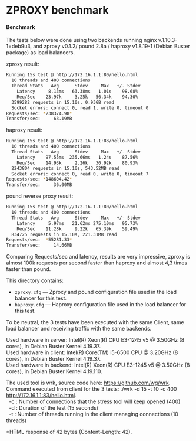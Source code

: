 # ZPROXY benchmark


#### Benchmark

The tests below were done using two backends running nginx v.1.10.3-1+deb9u3, and zproxy v0.1.2/ pound 2.8a / haproxy v1.8.19-1 (Debian Buster package) as load balancers.

zproxy result:
```bash
Running 15s test @ http://172.16.1.1:80/hello.html
  10 threads and 400 connections
  Thread Stats   Avg      Stdev     Max   +/- Stdev
    Latency     8.13ms   63.38ms   1.01s    98.68%
    Req/Sec    23.97k     3.25k   56.34k    94.30%
  3599282 requests in 15.10s, 0.93GB read
  Socket errors: connect 0, read 1, write 0, timeout 0
Requests/sec: *238374.98*
Transfer/sec:     63.19MB   
```                                       
haproxy result:
```bash
Running 15s test @ http://172.16.1.1:83/hello.html
  10 threads and 400 connections
  Thread Stats   Avg      Stdev     Max   +/- Stdev
    Latency    97.55ms  235.66ms   1.24s    87.56%
    Req/Sec    14.93k     2.26k   30.92k    80.93%
  2243804 requests in 15.10s, 543.52MB read
  Socket errors: connect 0, read 0, write 0, timeout 7
Requests/sec: *148604.42*
Transfer/sec:     36.00MB
```

pound reverse proxy result:
```bash
Running 15s test @ http://172.16.1.1:80/hello.html
  10 threads and 400 connections
  Thread Stats   Avg      Stdev     Max   +/- Stdev
    Latency     5.97ms   21.62ms 275.10ms   95.73%
    Req/Sec    11.28k     9.22k   65.39k    59.49%
  834725 requests in 15.10s, 221.31MB read
Requests/sec:  *55281.33*
Transfer/sec:     14.66MB
```

Comparing Requests/sec and latency, results are very impressive, zproxy is almost 100k requests per second faster than haproxy and almost 4,3 times faster than pound.

This directory contains:
* `zproxy.cfg` — Zproxy and pound configuration file used in the load balancer for this test.
* `haproxy.cfg` —  Haproxy configuration file used in the load balancer for this test.


To be neutral, the 3 tests have been executed with the same Client, same load balancer and receiving traffic with the same backends.  

Used hardware in server:  Intel(R) Xeon(R) CPU E3-1245 v5 @ 3.50GHz (8 cores), in Debian Buster Kernel 4.19.37.  
Used hardware in client:  Intel(R) Core(TM) i5-6500 CPU @ 3.20GHz (8 cores), in Debian Buster Kernel 4.19.37.  
Used hardware in backend: Intel(R) Xeon(R) CPU E3-1245 v5 @ 3.50GHz (8 cores), in Debian Buster Kernel 4.19.110.  

The used  tool is wrk, source code here: https://github.com/wg/wrk.  
Command executed from client for the 3 tests: ./wrk -d 15 -t 10 -c 400 http://172.16.1.1:83/hello.html.   
&nbsp;  -c : Number of connections that the stress tool will keep opened (400)  
&nbsp;  -d : Duration of the test (15 seconds)  
&nbsp;  -t : Number of threads running in the client managing connections (10 threads)  
  
*HTML response of 42 bytes (Content-Length: 42).  
